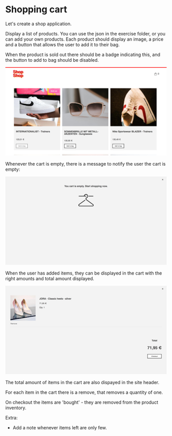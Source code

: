 # Shopping cart

Let's create a shop application.

Display a list of products. You can use the json in the exercise folder, or you can add your own products.
Each product should display an image, a price and a button that allows the user to add it to their bag.

When the product is sold out there should be a badge indicating this, and the button to add to bag should be disabled.

![Products list example](example-products-list.jpg)

Whenever the cart is empty, there is a message to notify the user the cart is empty:

![Empty cart example](example-empty-cart.png)

When the user has added items, they can be displayed in the cart with the right amounts and total amount displayed.

![Example shopping cart with items](example-shopping-cart.png)

The total amount of items in the cart are also dispayed in the site header.

For each item in the cart there is a remove, that removes a quantity of one.

On checkout the items are 'bought' - they are removed from the product inventory.

Extra:

- Add a note whenever items left are only few.